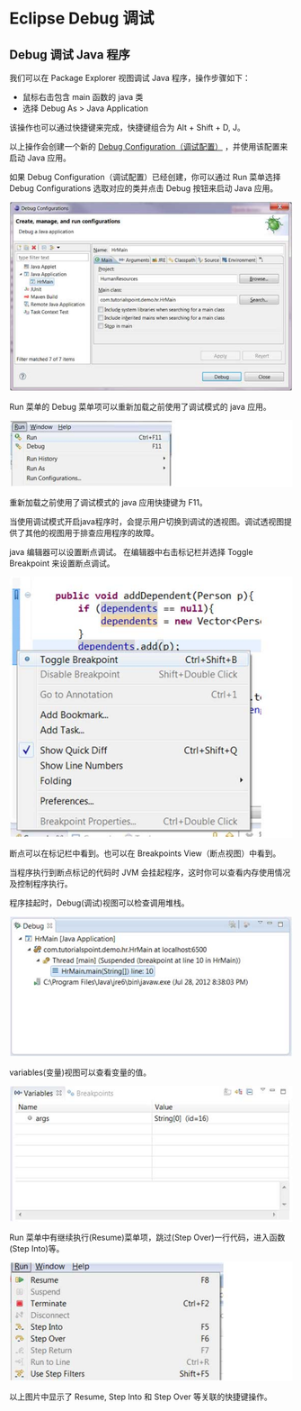# Eclipse Debug 调试


## Debug 调试 Java 程序

我们可以在 Package Explorer 视图调试 Java 程序，操作步骤如下：

* 鼠标右击包含 main 函数的 java 类
* 选择 Debug As > Java Application

该操作也可以通过快捷键来完成，快捷键组合为 Alt + Shift + D, J。

以上操作会创建一个新的 [Debug Configuration（调试配置）](eclipse-debug-configuration.md) ，并使用该配置来启动 Java 应用。

如果 Debug Configuration（调试配置）已经创建，你可以通过 Run 菜单选择 Debug Configurations 选取对应的类并点击 Debug 按钮来启动 Java 应用。

![](images/eclipse-debugging-program/debug_program_1.jpg) 

Run 菜单的 Debug 菜单项可以重新加载之前使用了调试模式的 java 应用。

![](images/eclipse-debugging-program/debug_program_menu.jpg) 

重新加载之前使用了调试模式的 java 应用快捷键为 F11。

当使用调试模式开启java程序时，会提示用户切换到调试的透视图。调试透视图提供了其他的视图用于排查应用程序的故障。

java 编辑器可以设置断点调试。 在编辑器中右击标记栏并选择 Toggle Breakpoint 来设置断点调试。

![](images/eclipse-debugging-program/debug_program_2.jpg) 

断点可以在标记栏中看到。也可以在 Breakpoints View（断点视图）中看到。

当程序执行到断点标记的代码时 JVM 会挂起程序，这时你可以查看内存使用情况及控制程序执行。

程序挂起时，Debug(调试)视图可以检查调用堆栈。

![](images/eclipse-debugging-program/debug_program_3.jpg) 

variables(变量)视图可以查看变量的值。

![](images/eclipse-debugging-program/debug_program_4.jpg) 

Run 菜单中有继续执行(Resume)菜单项，跳过(Step Over)一行代码，进入函数(Step Into)等。

![](images/eclipse-debugging-program/debug_program_5.jpg) 

以上图片中显示了 Resume, Step Into 和 Step Over 等关联的快捷键操作。